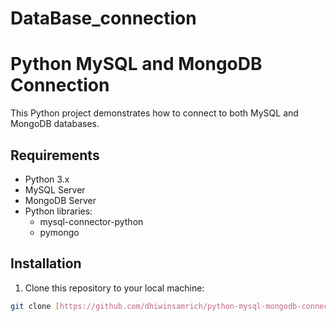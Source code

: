 # DataBase_connection
# Python MySQL and MongoDB Connection

This Python project demonstrates how to connect to both MySQL and MongoDB databases.

## Requirements

- Python 3.x
- MySQL Server
- MongoDB Server
- Python libraries:
  - mysql-connector-python
  - pymongo

## Installation

1. Clone this repository to your local machine:

```bash
git clone [https://github.com/dhiwinsamrich/python-mysql-mongodb-connection.git]

